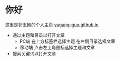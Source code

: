 # 你好

这里是郭玉刚的个人主页 [yugang-guo.github.io](yugang-guo.github.io)

- 通过主题和目录以打开文章
    - PC端 在上方标签栏选择主题 在左侧目录选择文章
    - 移动端 点击左上角图标选择主题和文章
- 搜索关键词以打开文章

